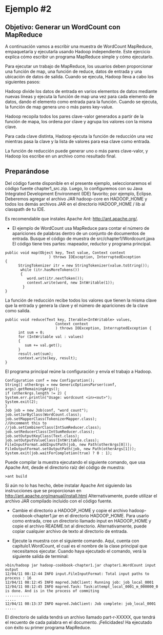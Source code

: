 # Ejemplo #2 

## Objetivo: Generar un WordCount con MapReduce

A continuación vamos a escribir una muestra de WordCount MapReduce, empaquetarla y ejecutarla usando Hadoop independiente. Este ejercicio explica cómo escribir un programa MapReduce simple y cómo ejecutarlo.

Para ejecutar un trabajo de MapReduce, los usuarios deben proporcionar una función de map, una función de reduce, datos de entrada y una ubicación de datos de salida. Cuando se ejecuta, Hadoop lleva a cabo los siguientes pasos:

Hadoop divide los datos de entrada en varios elementos de datos mediante nuevas líneas y ejecuta la función de map una vez para cada elemento de datos, dando el elemento como entrada para la función. Cuando se ejecuta, la función de map genera uno o más pares key-value.

Hadoop recopila todos los pares clave-valor generados a partir de la función de mapa, los ordena por clave y agrupa los valores con la misma clave.

Para cada clave distinta, Hadoop ejecuta la función de reducción una vez mientras pasa la clave y la lista de valores para esa clave como entrada.

La función de reducción puede generar uno o más pares clave-valor, y Hadoop los escribe en un archivo como resultado final.

## Preparándose
Del código fuente disponible en el presente ejemplo, seleccionaremos el código fuente chapter1_src.zip. Luego, lo configuremos con su Java Integrated Development Environment (IDE) favorito; por ejemplo, Eclipse. Deberemos agregar el archivo JAR hadoop-core en HADOOP_HOME y todos los demás archivos JAR en el directorio HADOOP_HOME / lib al classpath de tu IDE.

Es recomendable que instales Apache Ant: http://ant.apache.org/.

- El ejemplo de WordCount usa MapReduce para contar el número de apariciones de palabras dentro de un conjunto de documentos de entrada. Busque el código de muestra de src/chapter1/Wordcount.java El código tiene tres partes: mapeador, reductor y programa principal.

``` 
public void map(Object key, Text value, Context context
                    ) throws IOException, InterruptedException 
{
      StringTokenizer itr = new StringTokenizer(value.toString());
       while (itr.hasMoreTokens()) 
       {
          word.set(itr.nextToken());
          context.write(word, new IntWritable(1));
        }
}
```

La función de reducción recibe todos los valores que tienen la misma clave que la entrada y genera la clave y el número de apariciones de la clave como salida.

``` 
public void reduce(Text key, Iterable<IntWritable> values, 
                       Context context
                       ) throws IOException, InterruptedException {
      int sum = 0;
      for (IntWritable val : values) 
      {
         sum += val.get();
      }
      result.set(sum);
      context.write(key, result);
}
``` 

El programa principal reúne la configuración y envía el trabajo a Hadoop.

``` 
Configuration conf = new Configuration();
String[] otherArgs = new GenericOptionsParser(conf, args).getRemainingArgs();
if (otherArgs.length != 2) {
System.err.println("Usage: wordcount <in><out>");
System.exit(2);
}
Job job = new Job(conf, "word count");
job.setJarByClass(WordCount.class);
job.setMapperClass(TokenizerMapper.class);
//Uncomment this to 
//job.setCombinerClass(IntSumReducer.class);
job.setReducerClass(IntSumReducer.class);
job.setOutputKeyClass(Text.class);
job.setOutputValueClass(IntWritable.class);
FileInputFormat.addInputPath(job, new Path(otherArgs[0]));
FileOutputFormat.setOutputPath(job, new Path(otherArgs[1]));
System.exit(job.waitForCompletion(true) ? 0 : 1);
```

Puede compilar la muestra ejecutando el siguiente comando, que usa Apache Ant, desde el directorio raíz del código de muestra:

```
>ant build
```

Si aún no lo has hecho, debe instalar Apache Ant siguiendo las instrucciones que se proporcionan en http://ant.apache.org/manual/install.html Alternativamente, puede utilizar el archivo JAR compilado incluido con el código fuente.

- Cambie el directorio a HADOOP_HOME y copie el archivo hadoop-cookbook-chapter1.jar en el directorio HADOOP_HOME. Para usarlo como entrada, cree un directorio llamado input en HADOOP_HOME y copie el archivo README.txt al directorio. Alternativamente, puede copiar cualquier archivo de texto al directorio de entrada.

- Ejecute la muestra con el siguiente comando. Aquí, cuenta con capítulo1.WordCount, el cual es el nombre de la clase principal que necesitamos ejecutar. Cuando haya ejecutado el comando, verá la siguiente salida de terminal:

```
>bin/hadoop jar hadoop-cookbook-chapter1.jar chapter1.WordCount input output
12/04/11 08:12:44 INFO input.FileInputFormat: Total input paths to process : 16
12/04/11 08:12:45 INFO mapred.JobClient: Running job: job_local_0001
12/04/11 08:12:45 INFO mapred.Task: Task:attempt_local_0001_m_000000_0 is done. And is in the process of commiting
...........
.....
12/04/11 08:13:37 INFO mapred.JobClient: Job complete: job_local_0001
.....
```

El directorio de salida tendrá un archivo llamado part-r-XXXXX, que tendrá el recuento de cada palabra en el documento. ¡Felicidades! Ha ejecutado con éxito su primer programa MapReduce.

